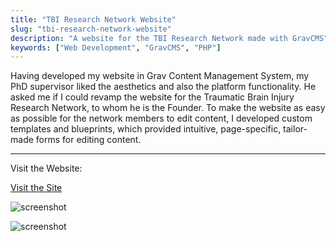 ```yaml
---
title: "TBI Research Network Website"
slug: "tbi-research-network-website"
description: "A website for the TBI Research Network made with GravCMS"
keywords: ["Web Development", "GravCMS", "PHP"]
---
```


Having developed my website in Grav Content Management System, my PhD supervisor liked the aesthetics and also the platform functionality. He asked me if I could revamp the website for the Traumatic Brain Injury Research Network, to whom he is the Founder. To make the website as easy as possible for the network members to edit content, I developed custom templates and blueprints, which provided intuitive, page-specific, tailor-made forms for editing content.

---

Visit the Website:

<a className="btn btn-dark" href="https://tbi-research.uk/" target="_blank" rel="noopener noreferrer"><i className="fa fa-globe"></i> Visit the Site</a>

![screenshot](/portfolio/project-images/tbi-research-network-website/feature.png)

![screenshot](/portfolio/project-images/tbi-research-network-website/1.png)
